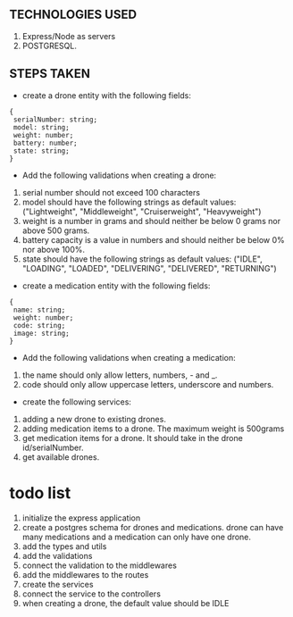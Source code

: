 ## TECHNOLOGIES USED

1. Express/Node as servers
2. POSTGRESQL.

## STEPS TAKEN

- create a drone entity with the following fields:

```
{
 serialNumber: string;
 model: string;
 weight: number;
 battery: number;
 state: string;
}
```

- Add the following validations when creating a drone:

1. serial number should not exceed 100 characters
2. model should have the following strings as default values:
   ("Lightweight", "Middleweight", "Cruiserweight", "Heavyweight")
3. weight is a number in grams and should neither be below 0 grams nor above 500 grams.
4. battery capacity is a value in numbers and should neither be below 0% nor above 100%.
5. state should have the following strings as default values:
   ("IDLE", "LOADING", "LOADED", "DELIVERING", "DELIVERED", "RETURNING")

- create a medication entity with the following fields:

```
{
 name: string;
 weight: number;
 code: string;
 image: string;
}
```

- Add the following validations when creating a medication:

1. the name should only allow letters, numbers, - and \_.
2. code should only allow uppercase letters, underscore and numbers.

- create the following services:

1. adding a new drone to existing drones.
2. adding medication items to a drone. The maximum weight is 500grams
3. get medication items for a drone. It should take in the drone id/serialNumber.
4. get available drones.

# todo list

1. initialize the express application
2. create a postgres schema for drones and medications. drone can have many medications and a medication can only have one drone.
3. add the types and utils
4. add the validations
5. connect the validation to the middlewares
6. add the middlewares to the routes
7. create the services
8. connect the service to the controllers
9. when creating a drone, the default value should be IDLE
